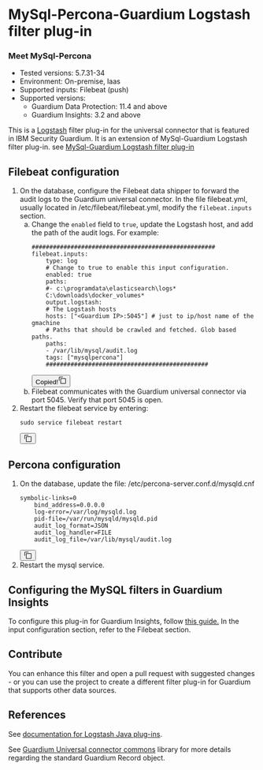 # MySql-Percona-Guardium Logstash filter plug-in
### Meet MySql-Percona
* Tested versions: 5.7.31-34
* Environment: On-premise, Iaas
* Supported inputs: Filebeat (push)
* Supported versions:
    * Guardium Data Protection: 11.4 and above
    * Guardium Insights: 3.2 and above

This is a [Logstash](https://github.com/elastic/logstash) filter plug-in for the universal connector that is featured in IBM Security Guardium. 
It is an extension of MySql-Guardium Logstash filter plug-in. see [MySql-Guardium Logstash filter plug-in](https://github.ibm.com/Activity-Insights/universal-connectors/blob/master/filter-plugin/logstash-filter-mysql-guardium/README.md)
<div>
<section class="section" role="region" aria-labelledby="d27740e34" id="concept_unt_dlb_2nb__filebeat_cfg"><h2 class="sectiontitle bx--type-expressive-heading-04" id="d27740e34">Filebeat configuration</h2>

<ol class="bx--list--ordered--temporary">
<li class="bx--list__item">On the database, configure the Filebeat data shipper to forward the audit logs to the Guardium
universal connector. In the file <span class="ph filepath">filebeat.yml</span>, usually located in
<span class="ph filepath">/etc/filebeat/filebeat.yml</span>, modify the <code class="ph codeph">filebeat.inputs</code> section.<ol type="a" class="bx--list--ordered--temporary bx--list--nested">
<li class="bx--list__item">Change the <code class="ph codeph">enabled</code> field to <code class="ph codeph">true</code>, update the Logstash host,
and add the path of the audit logs. For
example:<div class="bx--snippet bx--snippet--multi bx--snippet--wraptext bx--snippet--expand"><div class="bx--snippet-container" tabindex="0" aria-label="Code snippet"><pre class="codeblock"><code class="language-plaintext hljs">#&zwnj;#&zwnj;#&zwnj;#&zwnj;#&zwnj;#&zwnj;#&zwnj;#&zwnj;#&zwnj;#&zwnj;#&zwnj;#&zwnj;#&zwnj;#&zwnj;#&zwnj;#&zwnj;#&zwnj;#&zwnj;#&zwnj;#&zwnj;#&zwnj;#&zwnj;#&zwnj;#&zwnj;#&zwnj;#&zwnj;#&zwnj;#&zwnj;#&zwnj;#&zwnj;#&zwnj;#&zwnj;#&zwnj;#&zwnj;#&zwnj;#&zwnj;#&zwnj;#&zwnj;#&zwnj;#&zwnj;#&zwnj;#&zwnj;#&zwnj;#&zwnj;#&zwnj;#&zwnj;#&zwnj;#&zwnj;#&zwnj;#&zwnj;#&zwnj;#&zwnj; filebeat.inputs:
    type: log
    #&zwnj; Change to true to enable this input configuration.
    enabled: true 
    paths:
    #&zwnj;- c:\programdata\elasticsearch\logs*
    C:\downloads\docker_volumes*
    output.logstash:
    #&zwnj; The Logstash hosts
    hosts: ["&lt;Guardium IP&gt;:5045"] #&zwnj; just to ip/host name of the gmachine
    # Paths that should be crawled and fetched. Glob based paths.
    paths: 
    - /var/lib/mysql/audit.log
    tags: ["mysqlpercona"] 
    #&zwnj;#&zwnj;#&zwnj;#&zwnj;#&zwnj;#&zwnj;#&zwnj;#&zwnj;#&zwnj;#&zwnj;#&zwnj;#&zwnj;#&zwnj;#&zwnj;#&zwnj;#&zwnj;#&zwnj;#&zwnj;#&zwnj;#&zwnj;#&zwnj;#&zwnj;#&zwnj;#&zwnj;#&zwnj;#&zwnj;#&zwnj;#&zwnj;#&zwnj;#&zwnj;#&zwnj;#&zwnj;#&zwnj;#&zwnj;#&zwnj;#&zwnj;#&zwnj;#&zwnj;#&zwnj;#&zwnj;#&zwnj;#&zwnj;#&zwnj;#&zwnj;#&zwnj;#
</code></pre></div><button data-copy-btn="" class="bx--copy-btn" aria-label="Copy to clipboard" title="Copy to clipboard" type="button" tabindex="0"><span class="bx--assistive-text bx--copy-btn__feedback">Copied!</span><svg focusable="false" preserveAspectRatio="xMidYMid meet" style="will-change: transform;" xmlns="http://www.w3.org/2000/svg" class="bx--snippet__icon" width="16" height="16" viewBox="0 0 16 16" aria-hidden="true"><path d="M14,5v9H5V5h9m0-1H5A1,1,0,0,0,4,5v9a1,1,0,0,0,1,1h9a1,1,0,0,0,1-1V5a1,1,0,0,0-1-1Z"></path><path d="M2,9H1V2A1,1,0,0,1,2,1H9V2H2Z"></path></svg>
      </button></div></li>

<li class="bx--list__item">Filebeat communicates with the Guardium universal connector via port 5045. Verify that port 5045
is open.</li>

</ol>
</li>

<li class="bx--list__item">Restart the filebeat service by
entering:<div class="bx--snippet bx--snippet--multi bx--snippet--wraptext bx--snippet--expand"><div class="bx--snippet-container" tabindex="0" aria-label="Code snippet"><pre class="codeblock"><code class="language-plaintext hljs">sudo service filebeat restart</code></pre></div><button data-copy-btn="" class="bx--copy-btn" aria-label="Copy to clipboard" title="Copy to clipboard" type="button" tabindex="0"><svg focusable="false" preserveAspectRatio="xMidYMid meet" style="will-change: transform;" xmlns="http://www.w3.org/2000/svg" class="bx--snippet__icon" width="16" height="16" viewBox="0 0 16 16" aria-hidden="true"><path d="M14,5v9H5V5h9m0-1H5A1,1,0,0,0,4,5v9a1,1,0,0,0,1,1h9a1,1,0,0,0,1-1V5a1,1,0,0,0-1-1Z"></path><path d="M2,9H1V2A1,1,0,0,1,2,1H9V2H2Z"></path></svg>
      </button></div></li>

</ol>

</section>
<section class="section" role="region" aria-labelledby="d27740e91"><h2 class="sectiontitle bx--type-expressive-heading-04" id="d27740e91">Percona configuration</h2>

<ol class="bx--list--ordered--temporary">
<li class="bx--list__item">On the database, update the file:
<span class="ph filepath">/etc/percona-server.conf.d/mysqld.cnf</span><div class="bx--snippet bx--snippet--multi bx--snippet--wraptext bx--snippet--expand"><div class="bx--snippet-container" tabindex="0" aria-label="Code snippet"><pre class="codeblock"><code class="language-plaintext hljs">symbolic-links=0
    bind_address=0.0.0.0
    log-error=/var/log/mysqld.log
    pid-file=/var/run/mysqld/mysqld.pid
    audit_log_format=JSON
    audit_log_handler=FILE
    audit_log_file=/var/lib/mysql/audit.log</code></pre></div><button data-copy-btn="" class="bx--copy-btn" aria-label="Copy to clipboard" title="Copy to clipboard" type="button" tabindex="0"><svg focusable="false" preserveAspectRatio="xMidYMid meet" style="will-change: transform;" xmlns="http://www.w3.org/2000/svg" class="bx--snippet__icon" width="16" height="16" viewBox="0 0 16 16" aria-hidden="true"><path d="M14,5v9H5V5h9m0-1H5A1,1,0,0,0,4,5v9a1,1,0,0,0,1,1h9a1,1,0,0,0,1-1V5a1,1,0,0,0-1-1Z"></path><path d="M2,9H1V2A1,1,0,0,1,2,1H9V2H2Z"></path></svg>
      </button></div></li>

<li class="bx--list__item">Restart the mysql service.</li>

</ol>

</section>
</div>

## Configuring the MySQL filters in Guardium Insights
To configure this plug-in for Guardium Insights, follow [this guide.](https://github.com/IBM/universal-connectors/blob/main/docs/UC_Configuration_GI.md)
In the input configuration section, refer to the Filebeat section.

## Contribute
You can enhance this filter and open a pull request with suggested changes - or you can use the project to create a different filter plug-in for Guardium that supports other data sources.

## References
See [documentation for Logstash Java plug-ins](https://www.elastic.co/guide/en/logstash/current/contributing-java-plugin.html).

See [Guardium Universal connector commons](https://www.github.com/IBM/guardium-universalconnector-commons) library for more details regarding the standard Guardium Record object.

